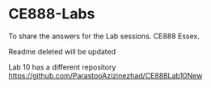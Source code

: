# CE888-Labs
To share the answers for the Lab sessions. CE888 Essex.


Readme deleted 
will be updated

Lab 10 has a different repository 
https://github.com/ParastooAzizinezhad/CE888Lab10New
